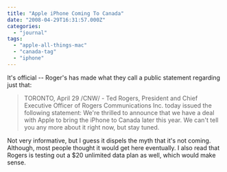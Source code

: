 ```yaml
---
title: "Apple iPhone Coming To Canada"
date: "2008-04-29T16:31:57.000Z"
categories: 
  - "journal"
tags: 
  - "apple-all-things-mac"
  - "canada-tag"
  - "iphone"
---
```


It's official -- Roger's has made what they call a public statement regarding just that:

> TORONTO, April 29 /CNW/ - Ted Rogers, President and Chief Executive Officer of Rogers Communications Inc. today issued the following statement: We're thrilled to announce that we have a deal with Apple to bring the iPhone to Canada later this year. We can't tell you any more about it right now, but stay tuned.

Not very informative, but I guess it dispels the myth that it's not coming. Although, most people thought it would get here eventually. I also read that Rogers is testing out a $20 unlimited data plan as well, which would make sense.
